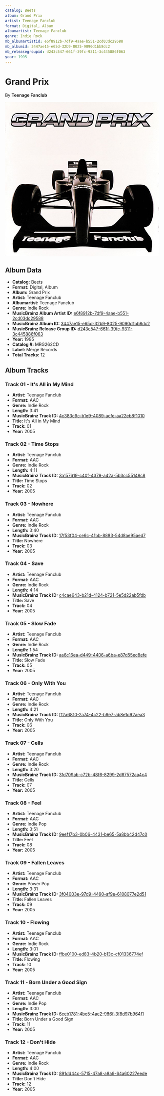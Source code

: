 ```yaml
---
catalog: Beets
album: Grand Prix
artist: Teenage Fanclub
format: Digital, Album
albumartist: Teenage Fanclub
genre: Indie Rock
mb_albumartistid: e6f8912b-7df9-4aae-b551-2cd03dc29588
mb_albumid: 3447ae15-e65d-32b9-8025-9090d1bb8dc2
mb_releasegroupid: d243c547-661f-39fc-9311-3c445886f063
year: 1995
---
```


# Grand Prix

By **Teenage Fanclub**

![](../../assets/beetscovers/Teenage_Fanclub-Grand_Prix.jpg)

## Album Data

- **Catalog:** Beets
- **Format:** Digital, Album
- **Album:** Grand Prix
- **Artist:** Teenage Fanclub
- **Albumartist:** Teenage Fanclub
- **Genre:** Indie Rock
- **MusicBrainz Album Artist ID:** [e6f8912b-7df9-4aae-b551-2cd03dc29588](https://musicbrainz.org/artist/e6f8912b-7df9-4aae-b551-2cd03dc29588)
- **MusicBrainz Album ID:** [3447ae15-e65d-32b9-8025-9090d1bb8dc2](https://musicbrainz.org/release/3447ae15-e65d-32b9-8025-9090d1bb8dc2)
- **MusicBrainz Release Group ID:** [d243c547-661f-39fc-9311-3c445886f063](https://musicbrainz.org/release-group/d243c547-661f-39fc-9311-3c445886f063)
- **Year:** 1995
- **Catalog #:** MRG262CD
- **Label:** Merge Records
- **Total Tracks:** 12

## Album Tracks

### Track 01 - It's All in My Mind

- **Artist:** Teenage Fanclub
- **Format:** AAC
- **Genre:** Indie Rock
- **Length:** 3:41
- **MusicBrainz Track ID:** [4c383c9c-b1e9-4089-acfe-aa22eb8f1010](https://musicbrainz.org/recording/4c383c9c-b1e9-4089-acfe-aa22eb8f1010)
- **Title:** It's All in My Mind
- **Track:** 01
- **Year:** 2005

### Track 02 - Time Stops

- **Artist:** Teenage Fanclub
- **Format:** AAC
- **Genre:** Indie Rock
- **Length:** 4:11
- **MusicBrainz Track ID:** [3a157619-c40f-4379-a42a-5b3cc55148c8](https://musicbrainz.org/recording/3a157619-c40f-4379-a42a-5b3cc55148c8)
- **Title:** Time Stops
- **Track:** 02
- **Year:** 2005

### Track 03 - Nowhere

- **Artist:** Teenage Fanclub
- **Format:** AAC
- **Genre:** Indie Rock
- **Length:** 3:40
- **MusicBrainz Track ID:** [17f53f04-ce6c-41bb-8883-54d8ae95aed7](https://musicbrainz.org/recording/17f53f04-ce6c-41bb-8883-54d8ae95aed7)
- **Title:** Nowhere
- **Track:** 03
- **Year:** 2005

### Track 04 - Save

- **Artist:** Teenage Fanclub
- **Format:** AAC
- **Genre:** Indie Rock
- **Length:** 4:14
- **MusicBrainz Track ID:** [c4cae643-b21d-4124-b721-5e5d22ab5fdb](https://musicbrainz.org/recording/c4cae643-b21d-4124-b721-5e5d22ab5fdb)
- **Title:** Save
- **Track:** 04
- **Year:** 2005

### Track 05 - Slow Fade

- **Artist:** Teenage Fanclub
- **Format:** AAC
- **Genre:** Indie Rock
- **Length:** 1:54
- **MusicBrainz Track ID:** [aa6c16ea-d449-4406-a6ba-e87d55ec8efe](https://musicbrainz.org/recording/aa6c16ea-d449-4406-a6ba-e87d55ec8efe)
- **Title:** Slow Fade
- **Track:** 05
- **Year:** 2005

### Track 06 - Only With You

- **Artist:** Teenage Fanclub
- **Format:** AAC
- **Genre:** Indie Rock
- **Length:** 4:21
- **MusicBrainz Track ID:** [f12a6810-2a74-4c22-b9e7-ab8e1d92aea3](https://musicbrainz.org/recording/f12a6810-2a74-4c22-b9e7-ab8e1d92aea3)
- **Title:** Only With You
- **Track:** 06
- **Year:** 2005

### Track 07 - Cells

- **Artist:** Teenage Fanclub
- **Format:** AAC
- **Genre:** Indie Rock
- **Length:** 3:20
- **MusicBrainz Track ID:** [3fd709ab-c72b-48f6-8299-2d87572aa4c4](https://musicbrainz.org/recording/3fd709ab-c72b-48f6-8299-2d87572aa4c4)
- **Title:** Cells
- **Track:** 07
- **Year:** 2005

### Track 08 - Feel

- **Artist:** Teenage Fanclub
- **Format:** AAC
- **Genre:** Indie Pop
- **Length:** 3:51
- **MusicBrainz Track ID:** [9eef17b3-0b06-4431-be65-5a8bb42d47c0](https://musicbrainz.org/recording/9eef17b3-0b06-4431-be65-5a8bb42d47c0)
- **Title:** Feel
- **Track:** 08
- **Year:** 2005

### Track 09 - Fallen Leaves

- **Artist:** Teenage Fanclub
- **Format:** AAC
- **Genre:** Power Pop
- **Length:** 3:31
- **MusicBrainz Track ID:** [3f04003e-97d9-4490-af9e-6108077e2d51](https://musicbrainz.org/recording/3f04003e-97d9-4490-af9e-6108077e2d51)
- **Title:** Fallen Leaves
- **Track:** 09
- **Year:** 2005

### Track 10 - Flowing

- **Artist:** Teenage Fanclub
- **Format:** AAC
- **Genre:** Indie Rock
- **Length:** 3:01
- **MusicBrainz Track ID:** [ffbe0100-ed83-4b20-b13c-cf01336774ef](https://musicbrainz.org/recording/ffbe0100-ed83-4b20-b13c-cf01336774ef)
- **Title:** Flowing
- **Track:** 10
- **Year:** 2005

### Track 11 - Born Under a Good Sign

- **Artist:** Teenage Fanclub
- **Format:** AAC
- **Genre:** Indie Pop
- **Length:** 3:00
- **MusicBrainz Track ID:** [6ceb1781-4be5-4ae2-986f-3f8d97b964f1](https://musicbrainz.org/recording/6ceb1781-4be5-4ae2-986f-3f8d97b964f1)
- **Title:** Born Under a Good Sign
- **Track:** 11
- **Year:** 2005

### Track 12 - Don't Hide

- **Artist:** Teenage Fanclub
- **Format:** AAC
- **Genre:** Indie Rock
- **Length:** 4:00
- **MusicBrainz Track ID:** [891dd44c-5715-47a8-a8a9-64a60227eede](https://musicbrainz.org/recording/891dd44c-5715-47a8-a8a9-64a60227eede)
- **Title:** Don't Hide
- **Track:** 12
- **Year:** 2005

